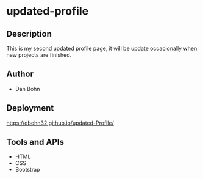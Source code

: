 # updated-profile

## Description
This is my second updated profile page, it will be update occacionally when new projects are finished.

## Author
- Dan Bohn


## Deployment
https://dbohn32.github.io/updated-Profile/

## Tools and APIs 
- HTML
- CSS
- Bootstrap
